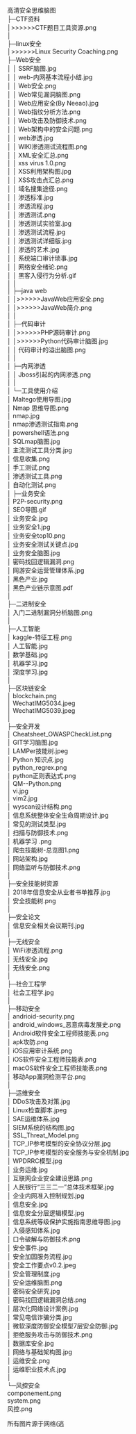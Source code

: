 高清安全思维脑图  
├─CTF资料  
│>>>>>>CTF题目工具资源.png  
│  
├─linux安全  
│>>>>>>Linux Security Coaching.png  
├─Web安全  
│  │  SSRF脑图.jpg  
│  │  web-内网基本流程小结.jpg  
│  │  Web安全.png  
│  │  Web常见漏洞脑图.png  
│  │  Web应用安全(By Neeao).jpg  
│  │  Web指纹分析方法.png  
│  │  Web攻击及防御技术.png  
│  │  Web架构中的安全问题.png  
│  │  web渗透.jpg  
│  │  WIKI渗透测试流程图.png  
│  │  XML安全汇总.png  
│  │  xss virus 1.0.png  
│  │  XSS利用架构图.jpg  
│  │  XSS攻击点汇总.png  
│  │  域名搜集途径.png  
│  │  渗透标准.jpg  
│  │  渗透流程.jpg  
│  │  渗透测试.png  
│  │  渗透测试实验室.jpg  
│  │  渗透测试流程.jpg  
│  │  渗透测试详细版.jpg  
│  │  渗透的艺术.jpg  
│  │  系统端口审计琐事.jpg  
│  │  网络安全绪论.png  
│  │  黑客入侵行为分析.gif  
│  │  
│  ├─java web  
│  │>>>>>>JavaWeb应用安全.png  
│  │>>>>>>JavaWeb简介.png  
│  │  
│  ├─代码审计  
│  │>>>>>>PHP源码审计.png  
│  │>>>>>>Python代码审计脑图.jpg  
│  │      代码审计的溢出脑图.png  
│  │  
│  ├─内网渗透  
│  │      Jboss引起的内网渗透.png  
│  │  
│  └─工具使用介绍  
│          Maltego使用导图.jpg  
│          Nmap 思维导图.png  
│          nmap.jpg  
│          nmap渗透测试指南.png  
│          powershell语法.png  
│          SQLmap脑图.jpg  
│          主流测试工具分类.jpg  
│          信息收集.png  
│          手工测试.png  
│          渗透测试工具.png  
│          自动化测试.png  
│
├─业务安全  
│      P2P-security.png  
│      SEO导图.gif  
│      业务安全.jpg  
│      业务安全1.jpg  
│      业务安全top10.png  
│      业务安全测试关键点.jpg  
│      业务安全脑图.jpg  
│      密码找回逻辑漏洞.png   
│      网游安全运营管理体系.jpg  
│      黑色产业.jpg  
│      黑色产业链示意图.pdf  
│  
├─二进制安全  
│      入门二进制漏洞分析脑图.png  
│  
├─人工智能  
│      kaggle-特征工程.png  
│      人工智能.jpg  
│      数学基础.jpg  
│      机器学习.jpg    
│      深度学习.jpg  
│  
├─区块链安全    
│      blockchain.png  
│      WechatIMG5034.jpeg  
│      WechatIMG5039.jpeg  
│  
├─安全开发  
│      Cheatsheet_OWASPCheckList.png  
│      GIT学习脑图.jpg  
│      LAMPer技能树.jpeg  
│      Python 知识点.jpg  
│      python_regrex.png  
│      python正则表达式.png  
│      QM--Python.png  
│      vi.jpg   
│      vim2.jpg  
│      wyscan设计结构.png  
│      信息系统整体安全生命周期设计.jpg  
│      常见的测试类型.jpg   
│      扫描与防御技术.png  
│      机器学习 .png   
│      爬虫技能树-总览图1.png  
│      网站架构.jpg  
│      网络监听与防御技术.png  
│  
├─安全技能树资源  
│      2018年信息安全从业者书单推荐.jpg  
│      安全技能树.png  
│  
├─安全论文  
│      信息安全相关会议期刊.jpg  
│  
├─无线安全  
│      WiFi渗透流程.png   
│      无线安全.jpg  
│      无线安全.png  
│  
├─社会工程学  
│      社会工程学.jpg  
│  
├─移动安全  
│      andrioid-security.png  
│      android_windows_恶意病毒发展史.png  
│      Android软件安全工程师技能表.png  
│      apk攻防.png  
│      iOS应用审计系统.png    
│      iOS软件安全工程师技能表.png  
│      macOS软件安全工程师技能表.png  
│      移动App漏洞检测平台.png  
│  
├─运维安全  
│      DDoS攻击及对策.jpg  
│      Linux检查脚本.jpeg  
│      SAE运维体系.jpg   
│      SIEM系统的结构图.jpg  
│      SSL_Threat_Model.png  
│      TCP_IP参考模型的安全协议分层.jpg  
│      TCP_IP参考模型的安全服务与安全机制.jpg  
│      WPDRRC模型.jpg  
│      业务运维.jpg  
│      互联网企业安全建设思路.png  
│      人民银行“三三二一”总体技术框架.jpg  
│      企业内网准入控制规划.jpg  
│      信息安全.jpg  
│      信息安全分层逻辑模型.jpg  
│      信息系统等级保护实施指南思维导图.jpg  
│      入侵感知体系.jpg  
│      口令破解与防御技术.png  
│      安全事件.jpg  
│      安全加固服务流程.jpg  
│      安全工作要点v0.2.jpeg  
│      安全管理制度.jpg      
│      安全运维脑图.png  
│      密码安全研究.jpg  
│      密码找回逻辑漏洞总结.png  
│      层次化网络设计案例.jpg  
│      常见电信诈骗分类.jpg  
│      微软深度防御安全模型7层安全防御.jpg  
│      拒绝服务攻击与防御技术.png  
│      数据库安全.jpg  
│      网络与基础架构图.jpg  
│      运维安全.png  
│      运维职业技术点.jpg  
│  
└─风控安全  
        componement.png  
        system.png  
        风控.png  
        
         
 所有图片源于网络(逃  
